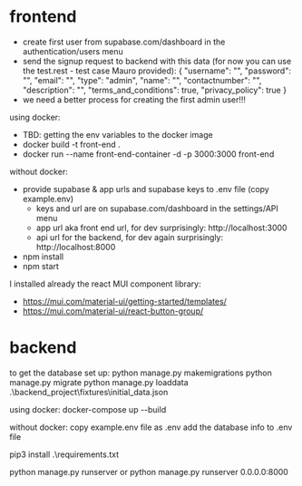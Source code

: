 # frontend

-   create first user from supabase.com/dashboard in the authentication/users menu
-   send the signup request to backend with this data (for now you can use the test.rest - test case Mauro provided):
    {
    "username": "<email address of the user you created in supabase>",
    "password": "<User UID that you find in the supabase dashboard where you created the first user>", "email": "<email address of the user you created in supabase>",
    "type": "admin",
    "name": "<name>",
    "contactnumber": "<phone>",
    "description": "<description>",
    "terms_and_conditions": true,
    "privacy_policy": true
    }
-   we need a better process for creating the first admin user!!!

using docker:

-   TBD: getting the env variables to the docker image
-   docker build -t front-end .
-   docker run --name front-end-container -d -p 3000:3000 front-end

without docker:

-   provide supabase & app urls and supabase keys to .env file (copy example.env)
    -   keys and url are on supabase.com/dashboard in the settings/API menu
    -   app url aka front end url, for dev surprisingly: http://localhost:3000
    -   api url for the backend, for dev again surprisingly: http://localhost:8000
-   npm install
-   npm start

I installed already the react MUI component library:

-   https://mui.com/material-ui/getting-started/templates/
-   https://mui.com/material-ui/react-button-group/

# backend

to get the database set up:
python manage.py makemigrations
python manage.py migrate
python manage.py loaddata .\backend_project\fixtures\initial_data.json

using docker:
docker-compose up --build

without docker:
copy example.env file as .env
add the database info to .env file

pip3 install .\requirements.txt

python manage.py runserver
or
python manage.py runserver 0.0.0.0:8000

